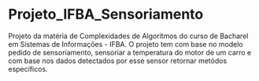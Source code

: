 # Projeto_IFBA_Sensoriamento
Projeto da matéria de Complexidades de Algorítmos do curso de Bacharel em Sistemas de Informações - IFBA. O projeto tem com base no modelo pedido de sensoriamento, sensoriar a temperatura do motor de um carro e com base nos dados detectados por esse sensor retornar metódos específicos.
